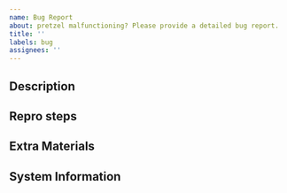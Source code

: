 ```yaml
---
name: Bug Report
about: pretzel malfunctioning? Please provide a detailed bug report.
title: ''
labels: bug
assignees: ''
---
```


<!--Thank you for filing this! Please provide as much information as possible to help us diagnose and fix the issue-->

## Description
<!--A clear and concise description of what the bug is-->

## Repro steps
<!--A runable example or short code sample showing how to reproduce the bug-->

## Extra Materials
<!--Anything that could help us diagnose or fix the issue-->

## System Information
<!--Version of pretzel, information about your OS if relevant, your tech stack, etc.-->
